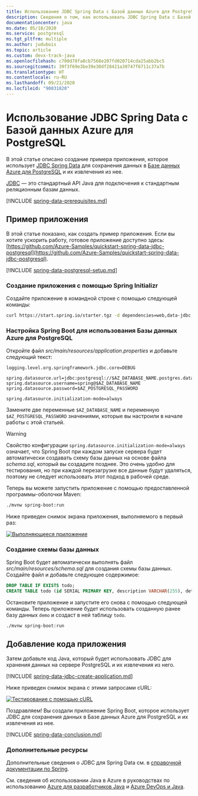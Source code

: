 ```yaml
---
title: Использование JDBC Spring Data с Базой данных Azure для PostgreSQL
description: Сведения о том, как использовать JDBC Spring Data с Базой данных Azure для PostgreSQL.
documentationcenter: java
ms.date: 05/18/2020
ms.service: postgresql
ms.tgt_pltfrm: multiple
ms.author: judubois
ms.topic: article
ms.custom: devx-track-java
ms.openlocfilehash: c700d78fa8cb7568e207fd020714cda25abb2bc5
ms.sourcegitcommit: 39f3f69e3be39e30df28421a30747f6711c37a7b
ms.translationtype: HT
ms.contentlocale: ru-RU
ms.lasthandoff: 09/21/2020
ms.locfileid: "90831820"
---
```

# <a name="use-spring-data-jdbc-with-azure-database-for-postgresql"></a>Использование JDBC Spring Data с Базой данных Azure для PostgreSQL

В этой статье описано создание примера приложения, которое использует [JDBC Spring Data](https://spring.io/projects/spring-data-jdbc) для сохранения данных в [Базе данных Azure для PostgreSQL](/azure/postgresql/) и их извлечения из нее.

[JDBC](https://en.wikipedia.org/wiki/Java_Database_Connectivity) — это стандартный API Java для подключения к стандартным реляционным базам данных.

[!INCLUDE [spring-data-prerequisites.md](includes/spring-data-prerequisites.md)]

## <a name="sample-application"></a>Пример приложения

В этой статье показано, как создать пример приложения. Если вы хотите ускорить работу, готовое приложение доступно здесь: [https://github.com/Azure-Samples/quickstart-spring-data-jdbc-postgresql](https://github.com/Azure-Samples/quickstart-spring-data-jdbc-postgresql).

[!INCLUDE [spring-data-postgresql-setup.md](includes/spring-data-postgresql-setup.md)]

### <a name="generate-the-application-by-using-spring-initializr"></a>Создание приложения с помощью Spring Initializr

Создайте приложение в командной строке с помощью следующей команды:

```bash
curl https://start.spring.io/starter.tgz -d dependencies=web,data-jdbc,postgresql -d baseDir=azure-database-workshop -d bootVersion=2.3.1.RELEASE -d javaVersion=8 | tar -xzvf -
```

### <a name="configure-spring-boot-to-use-azure-database-for-postgresql"></a>Настройка Spring Boot для использования Базы данных Azure для PostgreSQL

Откройте файл *src/main/resources/application.properties* и добавьте следующий текст:

```properties
logging.level.org.springframework.jdbc.core=DEBUG

spring.datasource.url=jdbc:postgresql://$AZ_DATABASE_NAME.postgres.database.azure.com:5432/demo
spring.datasource.username=spring@$AZ_DATABASE_NAME
spring.datasource.password=$AZ_POSTGRESQL_PASSWORD

spring.datasource.initialization-mode=always
```

Замените две переменные `$AZ_DATABASE_NAME` и переменную `$AZ_POSTGRESQL_PASSWORD` значениями, которые вы настроили в начале работы с этой статьей.

> [!WARNING]
> Свойство конфигурации `spring.datasource.initialization-mode=always` означает, что Spring Boot при каждом запуске сервера будет автоматически создавать схему базы данных на основе файла *schema.sql*, который вы создадите позднее. Это очень удобно для тестирования, но при каждой перезагрузке все данные будут удаляться, поэтому не следует использовать этот подход в рабочей среде.

Теперь вы можете запустить приложение с помощью предоставленной программы-оболочки Maven:

```bash
./mvnw spring-boot:run
```

Ниже приведен снимок экрана приложения, выполняемого в первый раз:

[![Выполняющееся приложение](media/configure-spring-data-jdbc-with-azure-postgresql/create-postgresql-01.png)](media/configure-spring-data-jdbc-with-azure-postgresql/create-postgresql-01.png#lightbox)

### <a name="create-the-database-schema"></a>Создание схемы базы данных

Spring Boot будет автоматически выполнять файл *src/main/resources/schema.sql* для создания схемы базы данных. Создайте файл и добавьте следующее содержимое:

```sql
DROP TABLE IF EXISTS todo;
CREATE TABLE todo (id SERIAL PRIMARY KEY, description VARCHAR(255), details VARCHAR(4096), done BOOLEAN);
```

Остановите приложение и запустите его снова с помощью следующей команды. Теперь приложение будет использовать созданную ранее базу данных `demo` и создаст в ней таблицу `todo`.

```bash
./mvnw spring-boot:run
```

## <a name="code-the-application"></a>Добавление кода приложения

Затем добавьте код Java, который будет использовать JDBC для хранения данных на сервере PostgreSQL и их извлечения из него.

[!INCLUDE [spring-data-jdbc-create-application.md](includes/spring-data-jdbc-create-application.md)]

Ниже приведен снимок экрана с этими запросами cURL:

[![Тестирование с помощью cURL](media/configure-spring-data-jdbc-with-azure-postgresql/create-postgresql-02.png)](media/configure-spring-data-jdbc-with-azure-postgresql/create-postgresql-02.png#lightbox)

Поздравляем! Вы создали приложение Spring Boot, которое использует JDBC для сохранения данных в Базе данных Azure для PostgreSQL и их извлечения из нее.

[!INCLUDE [spring-data-conclusion.md](includes/spring-data-conclusion.md)]

### <a name="additional-resources"></a>Дополнительные ресурсы

Дополнительные сведения о JDBC для Spring Data см. в [справочной документации по Spring](https://docs.spring.io/spring-data/jdbc/docs/current/reference/html/#reference).

См. сведения об использовании Java в Azure в руководствах по использованию [Azure для разработчиков Java](../index.yml) и [Azure DevOps и Java](/azure/devops/).